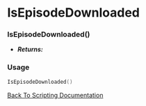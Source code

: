 # IsEpisodeDownloaded

### IsEpisodeDownloaded()
- ***Returns:*** 

### Usage

```Lua
IsEpisodeDownloaded()
```


[Back To Scripting Documentation](../README.md)
